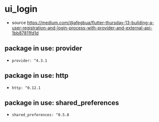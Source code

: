 # ui_login
* source https://medium.com/@afegbua/flutter-thursday-13-building-a-user-registration-and-login-process-with-provider-and-external-api-1bb87811fd1d

## package in use: provider
* `provider: ^4.3.1`

## package in use: http
* `http: ^0.12.1`

## package in use: shared_preferences
* `shared_preferences: ^0.5.8`
